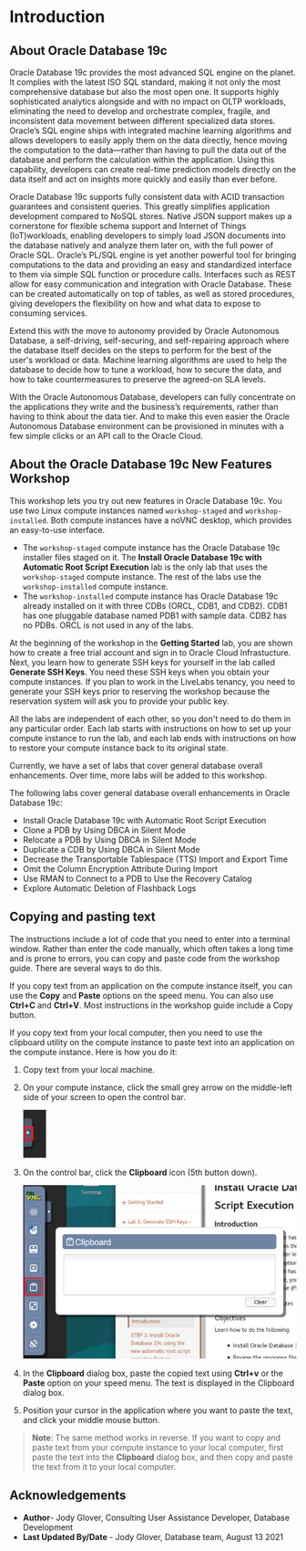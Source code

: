 # Introduction

## About Oracle Database 19c

Oracle Database 19c provides the most advanced SQL engine on the planet. It complies with the latest ISO SQL standard, making it not only the most comprehensive database but also the most open one. It supports highly sophisticated analytics alongside and with no impact on OLTP workloads, eliminating the need to develop and orchestrate complex, fragile, and inconsistent data movement between different specialized data stores. Oracle’s SQL engine ships with integrated machine learning algorithms and allows developers to easily apply them on the data directly, hence moving the computation to the data—rather than having to pull the data out of the database and perform the calculation within the application. Using this capability, developers can create real-time prediction models directly on the data itself and act on insights more quickly and easily than ever before.

[](youtube:LcsPSJrZDrI)

Oracle Database 19c supports fully consistent data with ACID transaction guarantees and consistent queries. This greatly simplifies application development compared to NoSQL stores. Native JSON support makes up a cornerstone for flexible schema support and Internet of Things (IoT)workloads, enabling developers to simply load JSON documents into the database natively and analyze them later on, with the full power of Oracle SQL. Oracle’s PL/SQL engine is yet another powerful tool for bringing computations to the data and providing an easy and standardized interface to them via simple SQL function or procedure calls. Interfaces such as REST allow for easy communication and integration with Oracle Database. These can be created automatically on top of tables, as well as stored procedures, giving developers the flexibility on how and what data to expose to consuming services.

Extend this with the move to autonomy provided by Oracle Autonomous Database, a self-driving, self-securing, and self-repairing approach where the database itself decides on the steps to perform for the best of the user's workload or data. Machine learning algorithms are used to help the database to decide how to tune a workload, how to secure the data, and how to take countermeasures to preserve the agreed-on SLA levels.

With the Oracle Autonomous Database, developers can fully concentrate on the applications they write and the business’s requirements, rather than having to think about the data tier. And to make this even easier the Oracle Autonomous Database environment can be provisioned in minutes with a few simple clicks or an API call to the Oracle Cloud.

## About the Oracle Database 19c New Features Workshop

This workshop lets you try out new features in Oracle Database 19c. You use two Linux compute instances named `workshop-staged` and `workshop-installed`. Both compute instances have a noVNC desktop, which provides an easy-to-use interface.
- The `workshop-staged` compute instance has the Oracle Database 19c installer files staged on it. The **Install Oracle Database 19c with Automatic Root Script Execution** lab is the only lab that uses the `workshop-staged` compute instance. The rest of the labs use the `workshop-installed` compute instance.
- The `workshop-installed` compute instance has Oracle Database 19c already installed on it with three CDBs (ORCL, CDB1, and CDB2). CDB1 has one pluggable database named PDB1 with sample data. CDB2 has no PDBs. ORCL is not used in any of the labs.

At the beginning of the workshop in the **Getting Started** lab, you are shown how to create a free trial account and sign in to Oracle Cloud Infrastucture. Next, you learn how to generate SSH keys for yourself in the lab called **Generate SSH Keys**. You need these SSH keys when you obtain your compute instances.  If you plan to work in the LiveLabs tenancy, you need to generate your SSH keys prior to reserving the workshop because the reservation system will ask you to provide your public key.

All the labs are independent of each other, so you don't need to do them in any particular order. Each lab starts with instructions on how to set up your compute instance to run the lab, and each lab ends with instructions on how to restore your compute instance back to its original state.

Currently, we have a set of labs that cover general database overall enhancements. Over time, more labs will be added to this workshop.

The following labs cover general database overall enhancements in Oracle Database 19c:

- Install Oracle Database 19c with Automatic Root Script Execution
- Clone a PDB by Using DBCA in Silent Mode
- Relocate a PDB by Using DBCA in Silent Mode
- Duplicate a CDB by Using DBCA in Silent Mode
- Decrease the Transportable Tablespace (TTS) Import and Export Time
- Omit the Column Encryption Attribute During Import
- Use RMAN to Connect to a PDB to Use the Recovery Catalog
- Explore Automatic Deletion of Flashback Logs


## Copying and pasting text

The instructions include a lot of code that you need to enter into a terminal window. Rather than enter the code manually, which often takes a long time and is prone to errors, you can copy and paste code from the workshop guide. There are several ways to do this.

If you copy text from an application on the compute instance itself, you can use the **Copy** and **Paste** options on the speed menu. You can also use **Ctrl+C** and **Ctrl+V**. Most instructions in the workshop guide include a Copy button.

If you copy text from your local computer, then you need to use the clipboard utility on the compute instance to paste text into an application on the compute instance. Here is how you do it:

1. Copy text from your local machine.

2. On your compute instance, click the small grey arrow on the middle-left side of your screen to open the control bar.

    ![Small grey tab](images/small-grey-tab.png "Small grey tab")

3. On the control bar, click the **Clipboard** icon (5th button down).

    ![Clipboard](images/clipboard.png "Clipboard")

4. In the **Clipboard** dialog box, paste the copied text using **Ctrl+v** or the **Paste** option on your speed menu. The text is displayed in the Clipboard dialog box.

5. Position your cursor in the application where you want to paste the text, and click your middle mouse button.

> **Note**: The same method works in reverse. If you want to copy and paste text from your compute instance to your local computer, first paste the text into the **Clipboard** dialog box, and then copy and paste the text from it to your local computer.

## Acknowledgements

- **Author**- Jody Glover, Consulting User Assistance Developer, Database Development
- **Last Updated By/Date** - Jody Glover, Database team, August 13 2021
